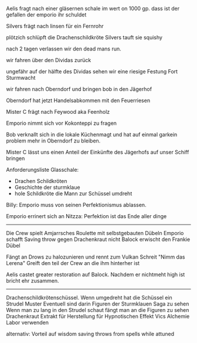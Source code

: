 Aelis fragt nach einer gläsernen schale im wert on 1000 gp. dass ist der gefallen der emporio ihr schuldet

Silvers frägt nach linsen für ein Fernrohr


plötzich schlüpft die Drachenschildkröte
Silvers tauft sie squishy

nach 2 tagen verlassen wir den dead mans run.

wir fahren über den Dividas zurück

ungefähr auf der hälfte des Dividas sehen wir eine riesige Festung
Fort Sturmwacht

wir fahren nach Oberndorf und bringen bob in den Jägerhof

Oberndorf hat jetzt Handelsabkommen mit den Feuerriesen

Mister C frägt nach Feywood aka Feenholz

Emporio nimmt sich vor Kokonteppi zu fragen

Bob verknallt sich in die lokale Küchenmagt und hat auf einmal garkein problem mehr in Oberndorf zu bleiben.

Mister C lässt uns einen Anteil der Einkünfte des Jägerhofs auf unser Schiff bringen

Anforderungsliste Glasschale:
- Drachen Schildkröten
- Geschichte der sturmklaue
- hole Schildkröte die Mann zur Schüssel umdreht

Billy: Emporio muss von seinen Perfektionismus ablassen.

Emporio errinert sich an
Nitzza: Perfektion ist das Ende aller dinge

---
Die Crew spielt Amjarrsches Roulette mit selbstgebauten Dübeln
Emporio schafft Saving throw gegen Drachenkraut nicht
Balock erwischt den Frankie Dübel

Fängt an Drows zu halozunieren und rennt zum Vulkan
Schreit "Nimm das Lerena"
Greift den teil der Crew an die ihm hinterher ist

Aelis castet greater restoration auf Balock. Nachdem er nichtmeht high ist bricht ehr zusammen.

---
 Drachenschildkrötenschüssel.
  Wenn umgedreht hat die Schüssel ein Strudel Muster
 Eventuell sind darin Figuren der Sturmklauen Saga zu sehen
 Wenn man zu lang in den Strudel schaut fängt man an die Figuren zu sehen
 Drachenkraut Extrakt für Herstellung für Hypnotischen Effekt
 Vics Alchemie Labor verwenden

alternativ: Vorteil auf wisdom saving throws from spells while attuned